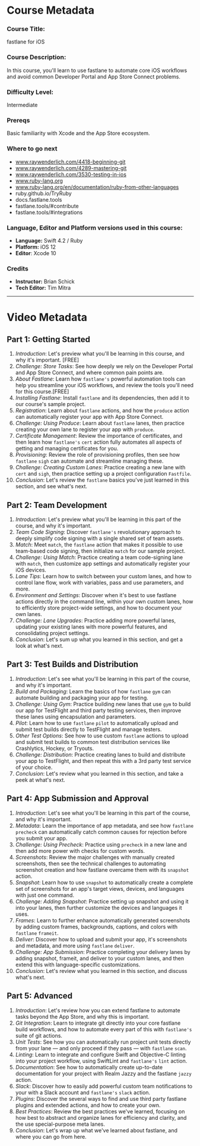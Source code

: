 # Course Metadata

### Course Title: 
fastlane for iOS

### Course Description:
In this course, you'll learn to use fastlane to automate core iOS workflows and avoid common Developer Portal and App Store Connect problems.

### Difficulty Level:
Intermediate

### Prereqs
Basic familiarity with Xcode and the App Store ecosystem.

### Where to go next
* www.raywenderlich.com/4418-beginning-git
* www.raywenderlich.com/4289-mastering-git
* www.raywenderlich.com/3530-testing-in-ios
* www.ruby-lang.org
* www.ruby-lang.org/en/documentation/ruby-from-other-languages
* ruby.github.io/TryRuby
* docs.fastlane.tools
* fastlane.tools/#contribute
* fastlane.tools/#integrations

### Language, Editor and Platform versions used in this course:

* **Language:** Swift 4.2 / Ruby  
* **Platform:** iOS 12
* **Editor**: Xcode 10

### Credits
* **Instructor:** Brian Schick
* **Tech Editor:** Tim Mitra

-----

# Video Metadata

## Part 1: Getting Started

1. *Introduction*: Let's preview what you'll be learning in this course, and why it's important. [FREE]
2. *Challenge: Store Tasks*: See how deeply we rely on the Developer Portal and App Store Connect, and where common pain points are. 
3. *About Fastlane*: Learn how `fastlane's` powerful automation tools can help you streamline your iOS workflows, and review the tools you'll need for this course.[FREE]
4. *Installing Fastlane*: Install `fastlane` and its dependencies, then add it to our course's sample project. 
5. *Registration*: Learn about `fastlane` actions, and how the `produce` action can automatically register your app with App Store Connect.
6. *Challenge: Using Produce*: Learn about `fastlane` lanes, then practice creating your own lane to register your app with `produce`. 
7. *Certificate Management*: Review the importance of certificates, and then learn how `fastlane's` `cert` action fully automates all aspects of getting and managing certificates for you.
8. *Provisioning*: Review the role of provisioning profiles, then see how `fastlane` `sigh` can automate and streamline managing these.
9. *Challenge: Creating Custom Lanes*: Practice creating a new lane with `cert` and `sigh`, then practice setting up a project configuration `Fastfile`.
10. *Conclusion*: Let's review the `fastlane` basics you've just learned in this section, and see what's next.

## Part 2: Team Development

1. *Introduction*: Let's preview what you'll be learning in this part of the course, and why it's important.
2. *Team Code Signing*: Discover `fastlane's` revolutionary approach to deeply simplify code signing with a single shared set of team assets.
3. *Match*: Meet `match`, the `fastlane` action that makes it possible to use team-based code signing, then initialize `match` for our sample project.
4. *Challenge: Using Match*: Practice creating a team code-signing lane with `match`, then customize app settings and automatically register your iOS devices.
5. *Lane Tips*: Learn how to switch between your custom lanes, and how to control lane flow, work with variables, pass and use parameters, and more.
6. *Environment and Settings*: Discover when it's best to use fastlane actions directly in the command line, within your own custom lanes, how to efficiently store project-wide settings, and how to document your own lanes. 
7. *Challenge: Lane Upgrades*: Practice adding more powerful lanes, updating your existing lanes with more powerful features, and consolidating project settings.
8. *Conclusion*: Let's sum up what you learned in this section, and get a look at what's next.

## Part 3: Test Builds and Distribution

1. *Introduction*: Let's see what you'll be learning in this part of the course, and why it's important.
2. *Build and Packaging*: Learn the basics of how `fastlane` `gym` can automate building and packaging your app for testing.
3. *Challenge: Using Gym*: Practice building new lanes that use `gym` to build our app for TestFlight and third party testing services, then improve these lanes using encapsulation and parameters.
4. *Pilot*: Learn how to use `fastlane` `pilot` to automatically upload and submit test builds directly to TestFlight and manage testers.
5. *Other Test Options*: See how to use custom `fastlane` actions to upload and submit test builds to common test distribution services like Crashlytics, Hockey, or Tryouts.
6. *Challenge: Distribution*: Practice creating lanes to build and distribute your app to TestFlight, and then repeat this with a 3rd party test service of your choice.
7. *Conclusion*: Let's review what you learned in this section, and take a peek at what's next.

## Part 4: App Submission and Approval

1. *Introduction*: Let's see what you'll be learning in this part of the course, and why it's important.
2. *Metadata*: Learn the importance of app metadata, and see how `fastlane` `precheck` can automatically catch common causes for rejection before you submit your app.
3. *Challenge: Using Precheck*: Practice using `precheck` in a new lane and then add more power with checks for custom words.
4. *Screenshots*: Review the major challenges with manually created screenshots, then see the technical challenges to automating screenshot creation and how fastlane overcame them with its `snapshot` action.
5. *Snapshot*: Learn how to use `snapshot` to automatically create a complete set of screenshots for an app's target views, devices, and languages with just one command.
6. *Challenge: Adding Snapshot*: Practice setting up snapshot and using it into your lanes, then further customize the devices and languages it uses.
7. *Frames*: Learn to further enhance automatically generated screenshots by adding custom frames, backgrounds, captions, and colors with `fastlane` `frameit`.
8. *Deliver*: Discover how to upload and submit your app, it's screenshots and metadata, and more using `fastlane` `deliver`.
9. *Challenge: App Submission*: Practice completing your delivery lanes by adding snapshot, frameit, and deliver to your custom lanes, and then extend this with language-specific customizations.
10. *Conclusion*: Let's review what you learned in this section, and discuss what's next.

## Part 5: Advanced

1. *Introduction*: Let's review how you can extend fastlane to automate tasks beyond the App Store, and why this is important.
2. *Git Integration*: Learn to integrate git directly into your core fastlane build workflows, and how to automate every part of this with `fastlane's` suite of git actions.
3. *Unit Tests*: See how you can automatically run project unit tests directly from your lane — and only proceed if they pass — with `fastlane` `scan`.
4. *Linting*: Learn to integrate and configure Swift and Objective-C linting into your project workflow, using SwiftLint and `fastlane's` `lint` action.
5. *Documentation*: See how to automatically create up-to-date documentation for your project with Realm Jazzy and the fastlane `jazzy` action.
6. *Slack*: Discover how to easily add powerful custom team notifications to your with a Slack account and `fastlane's` `slack` action.
7. *Plugins*: Discover the several ways to find and use third party fastlane plugins and extended actions, and how to create your own.
8. *Best Practices*: Review the best practices we've learned, focusing on how best to abstract and organize lanes for efficiency and clarity, and the use special-purpose meta lanes. 
9. *Conclusion*: Let's wrap up what we've learned about fastlane, and where you can go from here.
